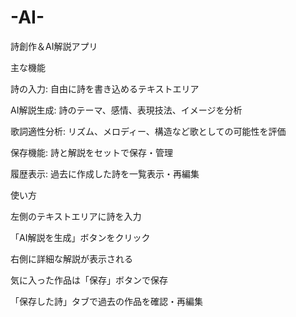 # -AI-
詩創作＆AI解説アプリ

主な機能

詩の入力: 自由に詩を書き込めるテキストエリア

AI解説生成: 詩のテーマ、感情、表現技法、イメージを分析

歌詞適性分析: リズム、メロディー、構造など歌としての可能性を評価

保存機能: 詩と解説をセットで保存・管理

履歴表示: 過去に作成した詩を一覧表示・再編集


使い方

左側のテキストエリアに詩を入力

「AI解説を生成」ボタンをクリック

右側に詳細な解説が表示される

気に入った作品は「保存」ボタンで保存

「保存した詩」タブで過去の作品を確認・再編集
